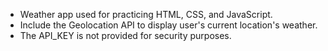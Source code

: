 - Weather app used for practicing HTML, CSS, and JavaScript.
- Include the Geolocation API to display user's current location's weather.
- The API_KEY is not provided for security purposes.